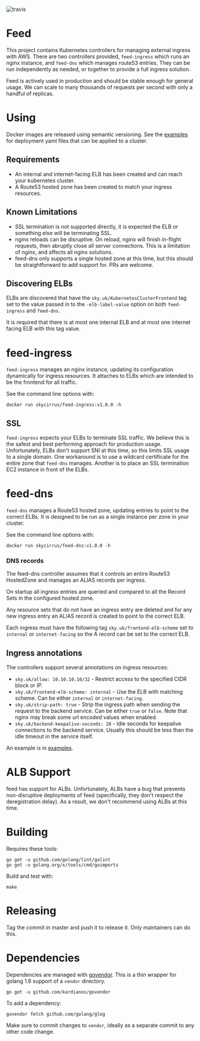 ![travis](https://travis-ci.org/sky-uk/feed.svg?branch=master)

# Feed

This project contains Kubernetes controllers for managing external ingress with AWS. There are two controllers provided,
`feed-ingress` which runs an nginx instance, and `feed-dns` which manages route53 entries. They can be run independently
as needed, or together to provide a full ingress solution.

Feed is actively used in production and should be stable enough for general usage. We can scale to many thousands of
requests per second with only a handful of replicas.

# Using

Docker images are released using semantic versioning. See the [examples](examples/) for deployment yaml files that
can be applied to a cluster.

## Requirements

* An internal and internet-facing ELB has been created and can reach your kubernetes cluster.
* A Route53 hosted zone has been created to match your ingress resources.

## Known Limitations

* SSL termination is not supported directly, it is expected the ELB or something else will be terminating SSL.
* nginx reloads can be disruptive. On reload, nginx will finish in-flight requests, then abruptly
  close all server connections. This is a limitation of nginx, and affects all nginx solutions.
* feed-dns only supports a single hosted zone at this time, but this should be straightforward to add support for.
  PRs are welcome.

## Discovering ELBs

ELBs are discovered that have the `sky.uk/KubernetesClusterFrontend` tag set to the value passed in
to the `-elb-label-value` option on both `feed-ingress` and `feed-dns`.

It is required that there is at most one internal ELB and at most one internet facing ELB with this tag value.

# feed-ingress

`feed-ingress` manages an nginx instance, updating its configuration dynamically for ingress resources. It attaches to
ELBs which are intended to be the frontend for all traffic.

See the command line options with:

    docker run skycirrus/feed-ingress:v1.0.0 -h

## SSL

`feed-ingress` expects your ELBs to terminate SSL traffic. We believe this is the safest and best performing
approach for production usage. Unfortunately, ELBs don't support SNI at this time, so this limits SSL usage to
a single domain. One workaround is to use a wildcard certificate for the entire zone that `feed-dns` manages.
Another is to place an SSL termination EC2 instance in front of the ELBs.

# feed-dns

`feed-dns` manages a Route53 hosted zone, updating entries to point to the correct ELBs. It is designed to be run as a
single instance per zone in your cluster.

See the command line options with:

    docker run skycirrus/feed-dns:v1.0.0 -h
   
### DNS records

The feed-dns controller assumes that it controls an entire Route53 HostedZone and manages an ALIAS records per
ingress.

On startup all ingress entries are queried and compared to all the Record Sets in the
configured hosted zone.

Any resource sets that do not have an ingress entry are deleted and for any new ingress entry an ALIAS record is created
to point to the correct ELB.

Each ingress must have the following tag `sky.uk/frontend-elb-scheme` set to `internal` or `internet-facing` so the A
record can be set to the correct ELB.

## Ingress annotations

The controllers support several annotations on ingress resources:

- `sky.uk/allow: 10.10.10.10/32` - Restrict access to the specified CIDR block or IP.
- `sky.uk/frontend-elb-scheme: internal` - Use the ELB with matching scheme. Can be either `internal` or `internet-facing`.
- `sky.uk/strip-path: true` - Strip the ingress path when sending the request to the backend service. Can be either `true`
   or `false`. Note that nginx may break some url encoded values when enabled.
- `sky.uk/backend-keepalive-seconds: 28` - Idle seconds for keepalive connections to the backend service. Usually
   this should be less than the idle timeout in the service itself.

An example is in [examples](examples/pod.yml).

# ALB Support

feed has support for ALBs. Unfortunately, ALBs have a bug that prevents non-disruptive deployments of feed (specifically,
they don't respect the deregistration delay). As a result, we don't recommend using ALBs at this time.

# Building

Requires these tools:

    go get -u github.com/golang/lint/golint
    go get -u golang.org/x/tools/cmd/goimports
    
Build and test with:

    make
    
# Releasing

Tag the commit in master and push it to release it. Only maintainers can do this.

# Dependencies

Dependencies are managed with [govendor](https://github.com/kardianos/govendor). 
This is a thin wrapper for golang 1.6 support of a `vendor` directory.

    go get -u github.com/kardianos/govendor

To add a dependency:

    govendor fetch github.com/golang/glog

Make sure to commit changes to `vendor`, ideally as a separate commit to any other code change.

